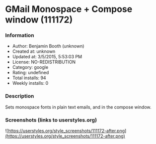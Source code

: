 # GMail Monospace + Compose window (111172)

### Information
- Author: Benjamin Booth (unknown)
- Created at: unknown
- Updated at: 3/5/2015, 5:53:03 PM
- License: NO-REDISTRIBUTION
- Category: google
- Rating: undefined
- Total installs: 94
- Weekly installs: 0


### Description
Sets monospace fonts in plain text emails, and in the compose window.


### Screenshots (links to userstyles.org)
![https://userstyles.org/style_screenshots/111172-after.png](https://userstyles.org/style_screenshots/111172-after.png)


